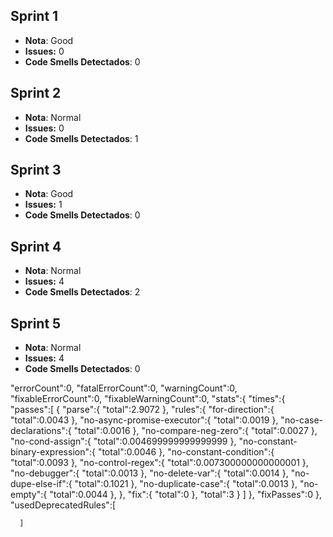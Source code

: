 ## Sprint 1
- **Nota**: Good
- **Issues:** 0
- **Code Smells Detectados**: 0

## Sprint 2
- **Nota**: Normal
- **Issues:** 0
- **Code Smells Detectados**: 1

## Sprint 3
- **Nota**: Good
- **Issues:** 1
- **Code Smells Detectados**: 0

## Sprint 4
- **Nota**: Normal
- **Issues:** 4
- **Code Smells Detectados**: 2

## Sprint 5
- **Nota**: Normal
- **Issues:** 4
- **Code Smells Detectados**: 0

 "errorCount":0,
      "fatalErrorCount":0,
      "warningCount":0,
      "fixableErrorCount":0,
      "fixableWarningCount":0,
      "stats":{
         "times":{
            "passes":[
               {
                  "parse":{
                     "total":2.9072
                  },
                  "rules":{
                     "for-direction":{
                        "total":0.0043
                     },
                     "no-async-promise-executor":{
                        "total":0.0019
                     },
                     "no-case-declarations":{
                        "total":0.0016
                     },
                     "no-compare-neg-zero":{
                        "total":0.0027
                     },
                     "no-cond-assign":{
                        "total":0.004699999999999999
                     },
                     "no-constant-binary-expression":{
                        "total":0.0046
                     },
                     "no-constant-condition":{
                        "total":0.0093
                     },
                     "no-control-regex":{
                        "total":0.007300000000000001
                     },
                     "no-debugger":{
                        "total":0.0013
                     },
                     "no-delete-var":{
                        "total":0.0014
                     },
                     "no-dupe-else-if":{
                        "total":0.1021
                     },
                     "no-duplicate-case":{
                        "total":0.0013
                     },
                     "no-empty":{
                        "total":0.0044
                     },
                  },
                  "fix":{
                     "total":0
                  },
                  "total":3
               }
            ]
         },
         "fixPasses":0
      },
      "usedDeprecatedRules":[
         
      ]
   